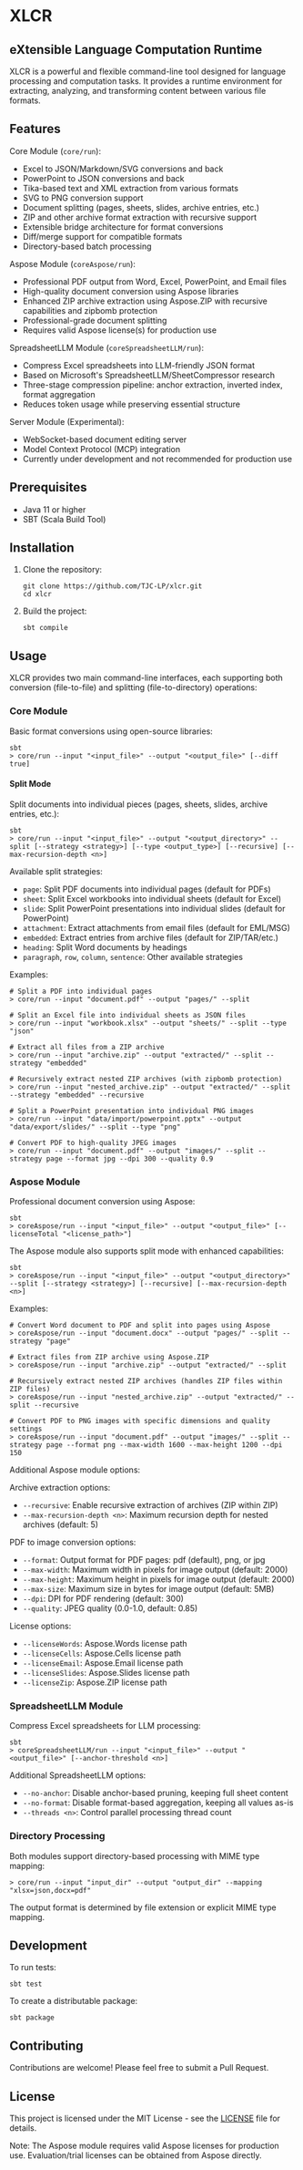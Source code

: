 # XLCR 
## e**X**tensible **L**anguage **C**omputation **R**untime

XLCR is a powerful and flexible command-line tool designed for language processing and computation tasks. It provides a runtime environment for extracting, analyzing, and transforming content between various file formats.

## Features

Core Module (`core/run`):
- Excel to JSON/Markdown/SVG conversions and back
- PowerPoint to JSON conversions and back
- Tika-based text and XML extraction from various formats
- SVG to PNG conversion support
- Document splitting (pages, sheets, slides, archive entries, etc.)
- ZIP and other archive format extraction with recursive support
- Extensible bridge architecture for format conversions
- Diff/merge support for compatible formats
- Directory-based batch processing

Aspose Module (`coreAspose/run`):
- Professional PDF output from Word, Excel, PowerPoint, and Email files
- High-quality document conversion using Aspose libraries
- Enhanced ZIP archive extraction using Aspose.ZIP with recursive capabilities and zipbomb protection
- Professional-grade document splitting
- Requires valid Aspose license(s) for production use

SpreadsheetLLM Module (`coreSpreadsheetLLM/run`):
- Compress Excel spreadsheets into LLM-friendly JSON format
- Based on Microsoft's SpreadsheetLLM/SheetCompressor research
- Three-stage compression pipeline: anchor extraction, inverted index, format aggregation
- Reduces token usage while preserving essential structure

Server Module (Experimental):
- WebSocket-based document editing server
- Model Context Protocol (MCP) integration
- Currently under development and not recommended for production use

## Prerequisites

- Java 11 or higher
- SBT (Scala Build Tool)

## Installation

1. Clone the repository:
   ```
   git clone https://github.com/TJC-LP/xlcr.git
   cd xlcr
   ```

2. Build the project:
   ```
   sbt compile
   ```

## Usage

XLCR provides two main command-line interfaces, each supporting both conversion (file-to-file) and splitting (file-to-directory) operations:

### Core Module
Basic format conversions using open-source libraries:
```
sbt
> core/run --input "<input_file>" --output "<output_file>" [--diff true]
```

#### Split Mode
Split documents into individual pieces (pages, sheets, slides, archive entries, etc.):
```
sbt
> core/run --input "<input_file>" --output "<output_directory>" --split [--strategy <strategy>] [--type <output_type>] [--recursive] [--max-recursion-depth <n>]
```

Available split strategies:
- `page`: Split PDF documents into individual pages (default for PDFs)
- `sheet`: Split Excel workbooks into individual sheets (default for Excel)
- `slide`: Split PowerPoint presentations into individual slides (default for PowerPoint)
- `attachment`: Extract attachments from email files (default for EML/MSG)
- `embedded`: Extract entries from archive files (default for ZIP/TAR/etc.)
- `heading`: Split Word documents by headings
- `paragraph`, `row`, `column`, `sentence`: Other available strategies

Examples:
```
# Split a PDF into individual pages
> core/run --input "document.pdf" --output "pages/" --split

# Split an Excel file into individual sheets as JSON files
> core/run --input "workbook.xlsx" --output "sheets/" --split --type "json"

# Extract all files from a ZIP archive
> core/run --input "archive.zip" --output "extracted/" --split --strategy "embedded"

# Recursively extract nested ZIP archives (with zipbomb protection)
> core/run --input "nested_archive.zip" --output "extracted/" --split --strategy "embedded" --recursive

# Split a PowerPoint presentation into individual PNG images
> core/run --input "data/import/powerpoint.pptx" --output "data/export/slides/" --split --type "png"

# Convert PDF to high-quality JPEG images
> core/run --input "document.pdf" --output "images/" --split --strategy page --format jpg --dpi 300 --quality 0.9
```

### Aspose Module
Professional document conversion using Aspose:
```
sbt
> coreAspose/run --input "<input_file>" --output "<output_file>" [--licenseTotal "<license_path>"]
```

The Aspose module also supports split mode with enhanced capabilities:
```
sbt
> coreAspose/run --input "<input_file>" --output "<output_directory>" --split [--strategy <strategy>] [--recursive] [--max-recursion-depth <n>]
```

Examples:
```
# Convert Word document to PDF and split into pages using Aspose
> coreAspose/run --input "document.docx" --output "pages/" --split --strategy "page"

# Extract files from ZIP archive using Aspose.ZIP
> coreAspose/run --input "archive.zip" --output "extracted/" --split

# Recursively extract nested ZIP archives (handles ZIP files within ZIP files)
> coreAspose/run --input "nested_archive.zip" --output "extracted/" --split --recursive

# Convert PDF to PNG images with specific dimensions and quality settings
> coreAspose/run --input "document.pdf" --output "images/" --split --strategy page --format png --max-width 1600 --max-height 1200 --dpi 150
```

Additional Aspose module options:

Archive extraction options:
- `--recursive`: Enable recursive extraction of archives (ZIP within ZIP)
- `--max-recursion-depth <n>`: Maximum recursion depth for nested archives (default: 5)

PDF to image conversion options:
- `--format`: Output format for PDF pages: pdf (default), png, or jpg
- `--max-width`: Maximum width in pixels for image output (default: 2000)
- `--max-height`: Maximum height in pixels for image output (default: 2000)
- `--max-size`: Maximum size in bytes for image output (default: 5MB)
- `--dpi`: DPI for PDF rendering (default: 300)
- `--quality`: JPEG quality (0.0-1.0, default: 0.85)

License options:
- `--licenseWords`: Aspose.Words license path
- `--licenseCells`: Aspose.Cells license path
- `--licenseEmail`: Aspose.Email license path
- `--licenseSlides`: Aspose.Slides license path
- `--licenseZip`: Aspose.ZIP license path

### SpreadsheetLLM Module
Compress Excel spreadsheets for LLM processing:
```
sbt
> coreSpreadsheetLLM/run --input "<input_file>" --output "<output_file>" [--anchor-threshold <n>]
```

Additional SpreadsheetLLM options:
- `--no-anchor`: Disable anchor-based pruning, keeping full sheet content
- `--no-format`: Disable format-based aggregation, keeping all values as-is
- `--threads <n>`: Control parallel processing thread count

### Directory Processing
Both modules support directory-based processing with MIME type mapping:
```
> core/run --input "input_dir" --output "output_dir" --mapping "xlsx=json,docx=pdf"
```

The output format is determined by file extension or explicit MIME type mapping.

## Development

To run tests:
```
sbt test
```

To create a distributable package:
```
sbt package
```

## Contributing

Contributions are welcome! Please feel free to submit a Pull Request.

## License

This project is licensed under the MIT License - see the [LICENSE](LICENSE) file for details.

Note: The Aspose module requires valid Aspose licenses for production use. Evaluation/trial licenses can be obtained from Aspose directly.
